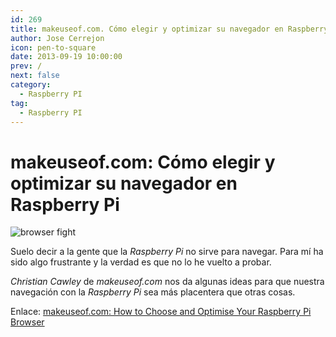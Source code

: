 ```yaml
---
id: 269
title: makeuseof.com. Cómo elegir y optimizar su navegador en Raspberry Pi
author: Jose Cerrejon
icon: pen-to-square
date: 2013-09-19 10:00:00
prev: /
next: false
category:
  - Raspberry PI
tag:
  - Raspberry PI
---
```


# makeuseof.com: Cómo elegir y optimizar su navegador en Raspberry Pi

![browser fight](/images/browser_fight.jpg)

Suelo decir a la gente que la *Raspberry Pi* no sirve para navegar. Para mí ha sido algo frustrante y la verdad es que no lo he vuelto a probar. 

*Christian Cawley* de *makeuseof.com* nos da algunas ideas para que nuestra navegación con la *Raspberry Pi* sea más placentera que otras cosas.

Enlace: [makeuseof.com: How to Choose and Optimise Your Raspberry Pi Browser](http://www.makeuseof.com/tag/how-to-choose-and-optimise-your-raspberry-pi-browser/)
